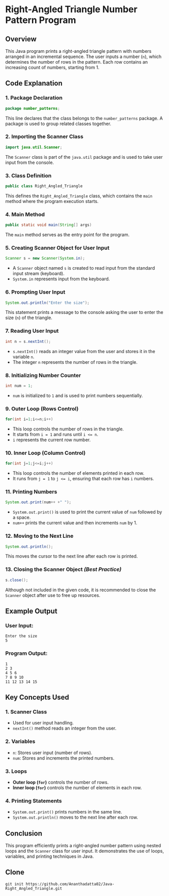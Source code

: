 

# Right-Angled Triangle Number Pattern Program

## Overview
This Java program prints a right-angled triangle pattern with numbers arranged in an incremental sequence. The user inputs a number (`n`), which determines the number of rows in the pattern. Each row contains an increasing count of numbers, starting from 1.

## Code Explanation

### 1. **Package Declaration**
```java
package number_patterns;
```
This line declares that the class belongs to the `number_patterns` package. A package is used to group related classes together.

### 2. **Importing the Scanner Class**
```java
import java.util.Scanner;
```
The `Scanner` class is part of the `java.util` package and is used to take user input from the console.

### 3. **Class Definition**
```java
public class Right_Angled_Triangle
```
This defines the `Right_Angled_Triangle` class, which contains the `main` method where the program execution starts.

### 4. **Main Method**
```java
public static void main(String[] args)
```
The `main` method serves as the entry point for the program.

### 5. **Creating Scanner Object for User Input**
```java
Scanner s = new Scanner(System.in);
```
- A `Scanner` object named `s` is created to read input from the standard input stream (keyboard).
- `System.in` represents input from the keyboard.

### 6. **Prompting User Input**
```java
System.out.println("Enter the size");
```
This statement prints a message to the console asking the user to enter the size (`n`) of the triangle.

### 7. **Reading User Input**
```java
int n = s.nextInt();
```
- `s.nextInt()` reads an integer value from the user and stores it in the variable `n`.
- The integer `n` represents the number of rows in the triangle.

### 8. **Initializing Number Counter**
```java
int num = 1;
```
- `num` is initialized to `1` and is used to print numbers sequentially.

### 9. **Outer Loop (Rows Control)**
```java
for(int i=1;i<=n;i++)
```
- This loop controls the number of rows in the triangle.
- It starts from `i = 1` and runs until `i <= n`.
- `i` represents the current row number.

### 10. **Inner Loop (Column Control)**
```java
for(int j=1;j<=i;j++)
```
- This loop controls the number of elements printed in each row.
- It runs from `j = 1` to `j <= i`, ensuring that each row has `i` numbers.

### 11. **Printing Numbers**
```java
System.out.print(num++ +" ");
```
- `System.out.print()` is used to print the current value of `num` followed by a space.
- `num++` prints the current value and then increments `num` by 1.

### 12. **Moving to the Next Line**
```java
System.out.println();
```
This moves the cursor to the next line after each row is printed.

### 13. **Closing the Scanner Object** *(Best Practice)*
```java
s.close();
```
Although not included in the given code, it is recommended to close the `Scanner` object after use to free up resources.

## Example Output
### **User Input:**
```
Enter the size
5
```

### **Program Output:**
```
1
2 3
4 5 6
7 8 9 10
11 12 13 14 15
```

## Key Concepts Used
### 1. **Scanner Class**
- Used for user input handling.
- `nextInt()` method reads an integer from the user.

### 2. **Variables**
- `n`: Stores user input (number of rows).
- `num`: Stores and increments the printed numbers.

### 3. **Loops**
- **Outer loop (`for`)** controls the number of rows.
- **Inner loop (`for`)** controls the number of elements in each row.

### 4. **Printing Statements**
- `System.out.print()` prints numbers in the same line.
- `System.out.println()` moves to the next line after each row.

## Conclusion
This program efficiently prints a right-angled number pattern using nested loops and the `Scanner` class for user input. It demonstrates the use of loops, variables, and printing techniques in Java.

## Clone
```
git init https://github.com/Ananthadatta02/Java-Right_Angled_Triangle.git
```
